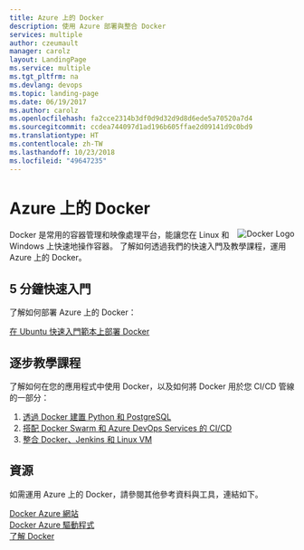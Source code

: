 ```yaml
---
title: Azure 上的 Docker
description: 使用 Azure 部署與整合 Docker
services: multiple
author: czeumault
manager: carolz
layout: LandingPage
ms.service: multiple
ms.tgt_pltfrm: na
ms.devlang: devops
ms.topic: landing-page
ms.date: 06/19/2017
ms.author: carolz
ms.openlocfilehash: fa2cce2314b3df0d9d32d9d8d6ede5a70520a7d4
ms.sourcegitcommit: ccdea744097d1ad196b605ffae2d09141d9c0bd9
ms.translationtype: HT
ms.contentlocale: zh-TW
ms.lasthandoff: 10/23/2018
ms.locfileid: "49647235"
---
```

<div class="content">
   <h1>Azure 上的 Docker</h1>   
    <div class="introHolder" style="justify-content: space-between;">
    <div class="intro" style="min-width: 200px">
     <img src="media/docker.png" align="right" alt="Docker Logo">
Docker 是常用的容器管理和映像處理平台，能讓您在 Linux 和 Windows 上快速地操作容器。  了解如何透過我們的快速入門及教學課程，運用 Azure 上的 Docker。
    </div>
    </div>
<h2>5 分鐘快速入門</h2>
<p>了解如何部署 Azure 上的 Docker：</p>
<a href="https://azuremarketplace.microsoft.com/en-us/marketplace/apps/CanonicalandMSOpenTech.DockerOnUbuntuServer1404LTS">在 Ubuntu 快速入門範本上部署 Docker</a><br/>
<h2>逐步教學課程</h2>
<p>了解如何在您的應用程式中使用 Docker，以及如何將 Docker 用於您 CI/CD 管線的一部分：</p>
<ol>
  <li><a href="/azure/app-service/containers/tutorial-python-postgresql-app">透過 Docker 建置 Python 和 PostgreSQL</a></li>
  <li><a href="/azure/container-service/container-service-docker-swarm-mode-setup-ci-cd-acs-engine">搭配 Docker Swarm 和 Azure DevOps Services 的 CI/CD</a></li>
  <li><a href="/azure/virtual-machines/linux/tutorial-jenkins-github-docker-cicd">整合 Docker、Jenkins 和 Linux VM</a></li>
</ol>
<h2>資源</h2>
<p>如需運用 Azure 上的 Docker，請參閱其他參考資料與工具，連結如下。</p>
<a href="https://docs.docker.com/docker-for-azure/why/">Docker Azure 網站</a><br/>
<a href="https://docs.docker.com/machine/drivers/azure/">Docker Azure 驅動程式</a><br/>
<a href="https://docker.com">了解 Docker</a><br/>
</div>
